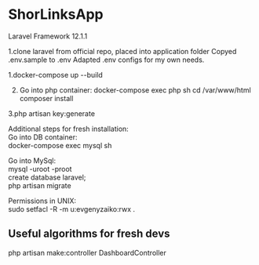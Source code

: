 # ShorLinksApp

Laravel Framework 12.1.1  

1.clone laravel from official repo, placed into application folder
Copyed .env.sample to .env
Adapted .env configs for my own needs.

1.docker-compose up --build

2. Go into php container:
docker-compose exec php sh
cd /var/www/html
composer install

3.php artisan key:generate


Additional steps for fresh installation:  
Go into DB container:  
docker-compose exec mysql sh  

Go into MySql:  
mysql -uroot -proot  
create database laravel;  
php artisan migrate  

Permissions in UNIX:  
sudo setfacl -R -m u:evgenyzaiko:rwx .  


## Useful algorithms for fresh devs

php artisan make:controller DashboardController

